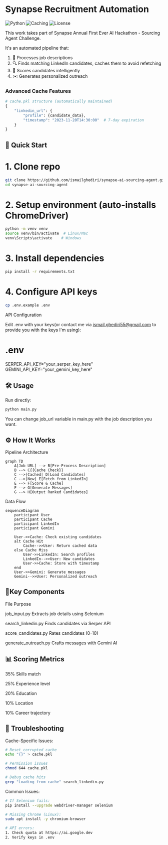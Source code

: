 # Synapse Recruitment Automation

![Python](https://img.shields.io/badge/python-3.8%2B-blue)
![Caching](https://img.shields.io/badge/caching-pickle%2Btimestamp-yellowgreen)
![License](https://img.shields.io/badge/license-MIT-green)

This work takes part of Synapse Annual First Ever AI Hackathon - Sourcing Agent Challenge.

It's an automated pipeline that:
1. 📝 Processes job descriptions
2. 🔍 Finds matching LinkedIn candidates, caches them to avoid refetching
3. 💯 Scores candidates intelligently
4. ✉️ Generates personalized outreach

### Advanced Cache Features
```python
# cache.pkl structure (automatically maintained)
{
    "linkedin_url": {
        "profile": {candidate_data},
        "timestamp": "2023-11-20T14:30:00"  # 7-day expiration
    }
}
```

## 🚀 Quick Start

# 1. Clone repo
```bash
git clone https://github.com/ismailghediri/synapse-ai-sourcing-agent.git
cd synapse-ai-sourcing-agent
```
# 2. Setup environment (auto-installs ChromeDriver)
```bash
python -m venv venv
source venv/bin/activate  # Linux/Mac
venv\Scripts\activate    # Windows
```

# 3. Install dependencies
```bash
pip install -r requirements.txt
```

# 4. Configure API keys
```bash
cp .env.example .env
```

 API Configuration
 
Edit .env with your keys(or contact me via ismail.ghediri55@gmail.com to provide you with the keys I'm using):

# .env
SERPER_API_KEY="your_serper_key_here"
GEMINI_API_KEY="your_gemini_key_here"

## 🛠️ Usage
Run directly:
```bash
python main.py
```
You can change job_url variable in main.py with the job description you want.

## ⚙️ How It Works
Pipeline Architecture

```mermaid
graph TD
    A[Job URL] --> B[Pre-Process Description]
    B --> C{{Cache Check}}
    C -->|Cached| D[Load Candidates]
    C -->|New| E[Fetch from LinkedIn]
    E --> F[Score & Cache]
    F --> G[Generate Messages]
    G --> H[Output Ranked Candidates]
```

Data Flow
```mermaid
sequenceDiagram
    participant User
    participant Cache
    participant LinkedIn
    participant Gemini
    
    User->>Cache: Check existing candidates
    alt Cache Hit
        Cache-->>User: Return cached data
    else Cache Miss
        User->>LinkedIn: Search profiles
        LinkedIn-->>User: New candidates
        User->>Cache: Store with timestamp
    end
    User->>Gemini: Generate messages
    Gemini-->>User: Personalized outreach
```

## 🔑Key Components
File	Purpose

job_input.py	Extracts job details using Selenium

search_linkedin.py	Finds candidates via Serper API

score_candidates.py	Rates candidates (0-10)

generate_outreach.py	Crafts messages with Gemini AI

## 📊 Scoring Metrics

35% Skills match

25% Experience level

20% Education

10% Location

10% Career trajectory

## 🚨 Troubleshooting
Cache-Specific Issues:
```bash
# Reset corrupted cache
echo "{}" > cache.pkl

# Permission issues
chmod 644 cache.pkl

# Debug cache hits
grep "Loading from cache" search_linkedin.py
```

Common Issues:
```bash
# If Selenium fails:
pip install --upgrade webdriver-manager selenium

# Missing Chrome (Linux):
sudo apt install -y chromium-browser

# API errors:
1. Check quota at https://ai.google.dev
2. Verify keys in .env
```